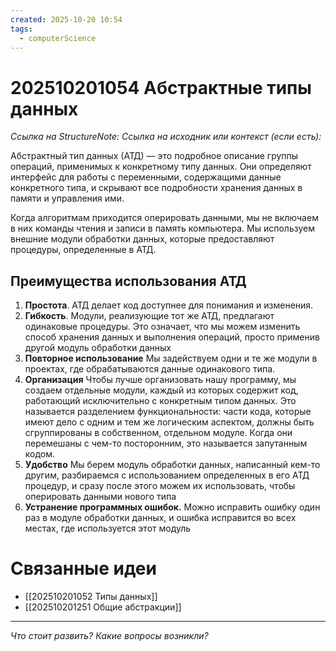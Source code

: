 ```yaml
---
created: 2025-10-20 10:54
tags:
  - computerScience
---
```

# 202510201054 Абстрактные типы данных

*Ссылка на StructureNote:*
*Ссылка на исходник или контекст (если есть):* 

Абстрактный тип данных (АТД) — это подробное описание группы операций, применимых к конкретному типу данных. Они определяют интерфейс для работы с переменными, содержащими данные конкретного типа, и скрывают все подробности хранения данных в памяти и управления ими.

Когда алгоритмам приходится оперировать данными, мы не включаем в них команды чтения и записи в память компьютера. Мы используем внешние модули обработки данных, которые предоставляют процедуры, определенные в АТД.

## Преимущества использования АТД

1) **Простота**. АТД делает код доступнее для понимания и изменения.
2) **Гибкость**. Модули, реализующие тот же АТД, предлагают одинаковые процедуры. Это означает, что мы можем изменить способ хранения данных и выполнения операций, просто применив другой модуль обработки данных
3) **Повторное использование** Мы задействуем одни и те же модули в проектах, где обрабатываются данные одинакового типа.
4) **Организация** Чтобы лучше организовать нашу программу, мы создаем отдельные модули, каждый из которых содержит код, работающий исключительно с конкретным типом данных. Это называется разделением функциональности: части кода, которые имеют дело с одним и тем же логическим аспектом, должны быть сгруппированы в собственном, отдельном модуле. Когда они перемешаны с чем-то посторонним, это называется запутанным кодом.
5) **Удобство**  Мы берем модуль обработки данных, написанный кем-то другим, разбираемся с использованием определенных в его АТД процедур, и сразу после этого можем их использовать, чтобы оперировать данными нового типа
6) **Устранение программных ошибок.** Можно исправить ошибку один раз в модуле обработки данных, и ошибка исправится во всех местах, где используется этот модуль

# Связанные идеи

- [[202510201052 Типы данных]] 
- [[202510201251 Общие абстракции]] 
---

*Что стоит развить? Какие вопросы возникли?*
